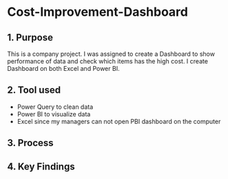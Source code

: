 # Cost-Improvement-Dashboard
## 1. Purpose

This is a company project. I was assigned to create a Dashboard to show performance of data and check which items has the high cost. 
I create Dashboard on both Excel and Power BI. 

## 2. Tool used
- Power Query to clean data
- Power BI to visualize data
- Excel since my managers can not open PBI dashboard on the computer

## 3. Process


## 4. Key Findings


